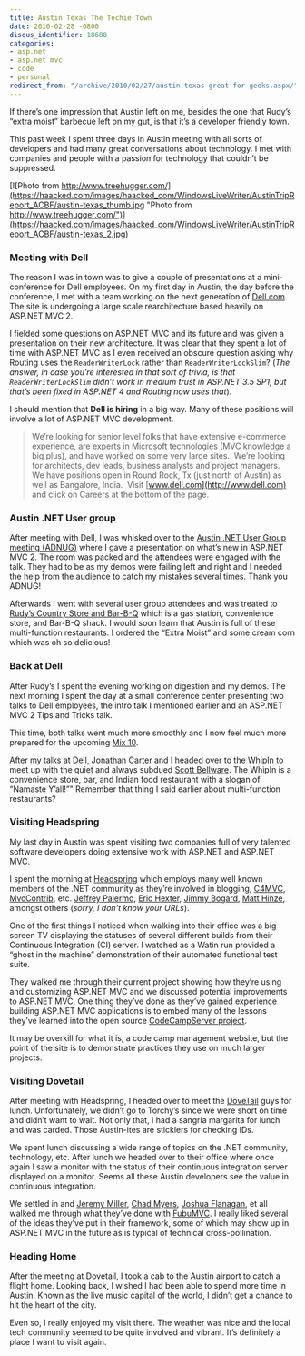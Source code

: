 ```yaml
---
title: Austin Texas The Techie Town
date: 2010-02-28 -0800
disqus_identifier: 18688
categories:
- asp.net
- asp.net mvc
- code
- personal
redirect_from: "/archive/2010/02/27/austin-texas-great-for-geeks.aspx/"
---
```


If there’s one impression that Austin left on me, besides the one that
Rudy’s “extra moist” barbecue left on my gut, is that it’s a developer
friendly town.

This past week I spent three days in Austin meeting with all sorts of
developers and had many great conversations about technology. I met with
companies and people with a passion for technology that couldn’t be
suppressed.

[![Photo from
http://www.treehugger.com/](https://haacked.com/images/haacked_com/WindowsLiveWriter/AustinTripReport_ACBF/austin-texas_thumb.jpg "Photo from http://www.treehugger.com/")](https://haacked.com/images/haacked_com/WindowsLiveWriter/AustinTripReport_ACBF/austin-texas_2.jpg)

### Meeting with Dell

The reason I was in town was to give a couple of presentations at a
mini-conference for Dell employees. On my first day in Austin, the day
before the conference, I met with a team working on the next generation
of [Dell.com](http://dell.com/ "Dell.com"). The site is undergoing a
large scale rearchitecture based heavily on ASP.NET MVC 2.

I fielded some questions on ASP.NET MVC and its future and was given a
presentation on their new architecture. It was clear that they spent a
lot of time with ASP.NET MVC as I even received an obscure question
asking why Routing uses the `ReaderWriterLock` rather than
`ReaderWriterLockSlim`? (*The answer, in case you’re interested in that
sort of trivia, is that `ReaderWriterLockSlim` didn’t work in medium
trust in ASP.NET 3.5 SP1, but that’s been fixed in ASP.NET 4 and Routing
now uses that*).

I should mention that **Dell is hiring** in a big way. Many of these
positions will involve a lot of ASP.NET MVC development.

> We’re looking for senior level folks that have extensive e-commerce
> experience, are experts in Microsoft technologies (MVC knowledge a big
> plus), and have worked on some very large sites.  We’re looking for
> architects, dev leads, business analysts and project managers.  We
> have positions open in Round Rock, Tx (just north of Austin) as well
> as Bangalore, India.  Visit [www.dell.com](http://www.dell.com) and
> click on Careers at the bottom of the page.

### Austin .NET User group

After meeting with Dell, I was whisked over to the [Austin .NET User
Group meeting (ADNUG)](http://www.adnug.org/ "Adnug website") where I
gave a presentation on what’s new in ASP.NET MVC 2. The room was packed
and the attendees were engaged with the talk. They had to be as my demos
were failing left and right and I needed the help from the audience to
catch my mistakes several times. Thank you ADNUG!

Afterwards I went with several user group attendees and was treated to
[Rudy’s Country Store and
Bar-B-Q](http://www.rudys.com/ "Rudy's Website") which is a gas station,
convenience store, and Bar-B-Q shack. I would soon learn that Austin is
full of these multi-function restaurants. I ordered the “Extra Moist”
and some cream corn which was oh so delicious!

### Back at Dell

After Rudy’s I spent the evening working on digestion and my demos. The
next morning I spent the day at a small conference center presenting two
talks to Dell employees, the intro talk I mentioned earlier and an
ASP.NET MVC 2 Tips and Tricks talk.

This time, both talks went much more smoothly and I now feel much more
prepared for the upcoming [Mix 10](http://live.visitmix.com/ "Mix 10").

After my talks at Dell, [Jonathan
Carter](http://lostintangent.com/ "Jonathan Carter's Blog") and I headed
over to the [WhipIn](http://whipin.com/ "WhipIn") to meet up with the
quiet and always subdued [Scott
Bellware](http://blog.scottbellware.com/ "Scott Bellware"). The WhipIn
is a convenience store, bar, and Indian food restaurant with a slogan of
“Namaste Y’all!”" Remember that thing I said earlier about
multi-function restaurants?

### Visiting Headspring

My last day in Austin was spent visiting two companies full of very
talented software developers doing extensive work with ASP.NET and
ASP.NET MVC.

I spent the morning at
[Headspring](http://www.headspringsystems.com/ "Headspring Website")
which employs many well known members of the .NET community as they’re
involved in blogging,
[C4MVC](http://www.c4mvc.net/ "Community for MVC"),
[MvcContrib](http://www.codeplex.com/MVCContrib/ "MVC Contrib"), etc.
[Jeffrey Palermo](http://jeffreypalermo.com/ "Jeffrey Palermo"), [Eric
Hexter](http://geekswithblogs.net/hex/Default.aspx "Eric Hexter's Blog"),
[Jimmy
Bogard](http://www.lostechies.com/blogs/jimmy_bogard/default.aspx "Jimmy Bogard"),
[Matt Hinze](http://mhinze.com/ "Matt Hinze"), amongst others (*sorry, I
don’t know your URLs*).

One of the first things I noticed when walking into their office was a
big screen TV displaying the statuses of several different builds from
their Continuous Integration (CI) server. I watched as a Watin run
provided a “ghost in the machine” demonstration of their automated
functional test suite.

They walked me through their current project showing how they’re using
and customizing ASP.NET MVC and we discussed potential improvements to
ASP.NET MVC. One thing they’ve done as they’ve gained experience
building ASP.NET MVC applications is to embed many of the lessons
they’ve learned into the open source [CodeCampServer
project](http://code.google.com/p/codecampserver/ "CodeCampServer").

It may be overkill for what it is, a code camp management website, but
the point of the site is to demonstrate practices they use on much
larger projects.

### Visiting Dovetail

After meeting with Headspring, I headed over to meet the
[DoveTail](http://www.dovetailsoftware.com/ "Dovetail Software website")
guys for lunch. Unfortunately, we didn’t go to Torchy’s since we were
short on time and didn’t want to wait. Not only that, I had a sangria
margarita for lunch and was carded. Those Austin-ites are sticklers for
checking IDs.

We spent lunch discussing a wide range of topics on the .NET community,
technology, etc. After lunch we headed over to their office where once
again I saw a monitor with the status of their continuous integration
server displayed on a monitor. Seems all these Austin developers see the
value in continuous integration.

We settled in and [Jeremy
Miller](http://codebetter.com/blogs/jeremy.miller/ "Jeremy D. Miller's Blog"),
[Chad
Myers](http://www.lostechies.com/blogs/chad_myers/ "Chad Myer's Blog"),
[Joshua
Flanagan](http://www.lostechies.com/blogs/joshuaflanagan/ "Joshua Flanagan's Blog"),
et all walked me through what they’ve done with
[FubuMVC](http://github.com/darthfubumvc/fubumvc "FubuMVC"). I really
liked several of the ideas they’ve put in their framework, some of which
may show up in ASP.NET MVC in the future as is typical of technical
cross-pollination.

### Heading Home

After the meeting at Dovetail, I took a cab to the Austin airport to
catch a flight home. Looking back, I wished I had been able to spend
more time in Austin. Known as the live music capital of the world, I
didn’t get a chance to hit the heart of the city.

Even so, I really enjoyed my visit there. The weather was nice and the
local tech community seemed to be quite involved and vibrant. It’s
definitely a place I want to visit again.

